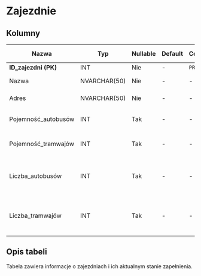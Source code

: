 # Zajezdnie

## Kolumny

| Nazwa                | Typ          | Nullable | Default | Constraints   | Klucze obce | Opis                                              |
| -------------------- | ------------ | -------- | ------- | ------------- | ----------- | ------------------------------------------------- |
| **ID_zajezdni (PK)** | INT          | Nie      | -       | `PRIMARY KEY` | -           | ID zajezdni                                       |
| Nazwa                | NVARCHAR(50) | Nie      | -       | -             | -           | Nazwa zajezdni                                    |
| Adres                | NVARCHAR(50) | Nie      | -       | -             | -           | Adres zajezdni                                    |
| Pojemność_autobusów  | INT          | Tak      | -       | -             | -           | Maksymalna pojemność autobusów                    |
| Pojemność_tramwajów  | INT          | Tak      | -       | -             | -           | Maksymalna pojemność tramwajów                    |
| Liczba_autobusów     | INT          | Tak      | -       | -             | -           | Liczba autobusów obecnie przypisanych do zajezdni |
| Liczba_tramwajów     | INT          | Tak      | -       | -             | -           | Liczba pojazdów obecnie przypisanych do zajezdni  |

## Opis tabeli

Tabela zawiera informacje o zajezdniach i ich aktualnym stanie zapełnienia. 
